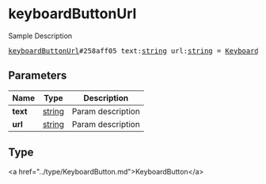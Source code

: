 # keyboardButtonUrl

Sample Description

<pre>
<a href="../constructor/keyboardButtonUrl.md">keyboardButtonUrl</a>#258aff05 text:<a href="../type/string.md">string</a> url:<a href="../type/string.md">string</a> = <a href="../type/KeyboardButton.md">KeyboardButton</a>;
</pre>

## Parameters

| Name | Type | Description |
|------|:----:|-------------|
| **text** | <a href="../type/string.md">string</a> | Param description |
| **url** | <a href="../type/string.md">string</a> | Param description |

## Type

&lt;a href=&#34;../type/KeyboardButton.md&#34;&gt;KeyboardButton&lt;/a&gt;
